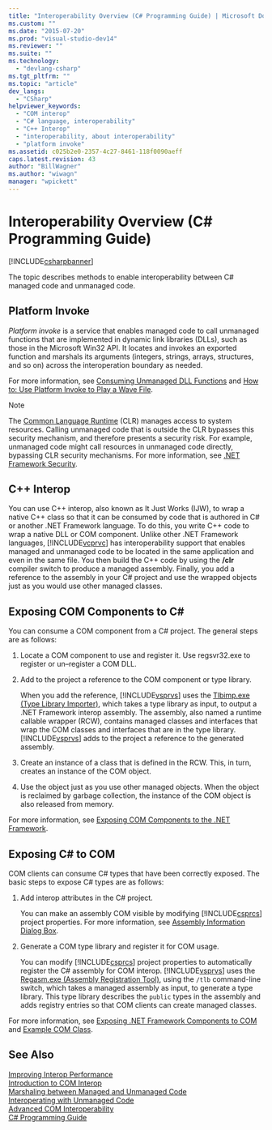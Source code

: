 ```yaml
---
title: "Interoperability Overview (C# Programming Guide) | Microsoft Docs"
ms.custom: ""
ms.date: "2015-07-20"
ms.prod: "visual-studio-dev14"
ms.reviewer: ""
ms.suite: ""
ms.technology: 
  - "devlang-csharp"
ms.tgt_pltfrm: ""
ms.topic: "article"
dev_langs: 
  - "CSharp"
helpviewer_keywords: 
  - "COM interop"
  - "C# language, interoperability"
  - "C++ Interop"
  - "interoperability, about interoperability"
  - "platform invoke"
ms.assetid: c025b2e0-2357-4c27-8461-118f0090aeff
caps.latest.revision: 43
author: "BillWagner"
ms.author: "wiwagn"
manager: "wpickett"
---
```

# Interoperability Overview (C# Programming Guide)
[!INCLUDE[csharpbanner](../../../csharp/includes/csharpbanner.md)]

The topic describes methods to enable interoperability between C# managed code and unmanaged code.  
  
## Platform Invoke  
 *Platform invoke* is a service that enables managed code to call unmanaged functions that are implemented in dynamic link libraries (DLLs), such as those in the Microsoft Win32 API. It locates and invokes an exported function and marshals its arguments (integers, strings, arrays, structures, and so on) across the interoperation boundary as needed.  
  
 For more information, see [Consuming Unmanaged DLL Functions](../Topic/Consuming%20Unmanaged%20DLL%20Functions.md) and [How to: Use Platform Invoke to Play a Wave File](../../../csharp/programming-guide/interop/how-to-use-platform-invoke-to-play-a-wave-file.md).  
  
> [!NOTE]
>  The [Common Language Runtime](../Topic/Common%20Language%20Runtime%20\(CLR\).md) (CLR) manages access to system resources. Calling unmanaged code that is outside the CLR bypasses this security mechanism, and therefore presents a security risk. For example, unmanaged code might call resources in unmanaged code directly, bypassing CLR security mechanisms. For more information, see [.NET Framework Security](http://go.microsoft.com/fwlink/?LinkId=37122).  
  
## C++ Interop  
 You can use C++ interop, also known as It Just Works (IJW), to wrap a native C++ class so that it can be consumed by code that is authored in C# or another .NET Framework language. To do this, you write C++ code to wrap a native DLL or COM component. Unlike other .NET Framework languages, [!INCLUDE[vcprvc](../../../csharp/programming-guide/interop/includes/vcprvc-md.md)] has interoperability support that enables managed and unmanaged code to be located in the same application and even in the same file. You then build the C++ code by using the **/clr** compiler switch to produce a managed assembly. Finally, you add a reference to the assembly in your C# project and use the wrapped objects just as you would use other managed classes.  
  
## Exposing COM Components to C#  
 You can consume a COM component from a C# project. The general steps are as follows:  
  
1.  Locate a COM component to use and register it. Use regsvr32.exe to register or un–register a COM DLL.  
  
2.  Add to the project a reference to the COM component or type library.  
  
     When you add the reference, [!INCLUDE[vsprvs](../../../csharp/includes/vsprvs-md.md)] uses the [Tlbimp.exe (Type Library Importer)](../Topic/Tlbimp.exe%20\(Type%20Library%20Importer\).md), which takes a type library as input, to output a .NET Framework interop assembly. The assembly, also named a runtime callable wrapper (RCW), contains managed classes and interfaces that wrap the COM classes and interfaces that are in the type library. [!INCLUDE[vsprvs](../../../csharp/includes/vsprvs-md.md)] adds to the project a reference to the generated assembly.  
  
3.  Create an instance of a class that is defined in the RCW. This, in turn, creates an instance of the COM object.  
  
4.  Use the object just as you use other managed objects. When the object is reclaimed by garbage collection, the instance of the COM object is also released from memory.  
  
 For more information, see [Exposing COM Components to the .NET Framework](../Topic/Exposing%20COM%20Components%20to%20the%20.NET%20Framework.md).  
  
## Exposing C# to COM  
 COM clients can consume C# types that have been correctly exposed. The basic steps to expose C# types are as follows:  
  
1.  Add interop attributes in the C# project.  
  
     You can make an assembly COM visible by modifying [!INCLUDE[csprcs](../../../csharp/includes/csprcs-md.md)] project properties. For more information, see [Assembly Information Dialog Box](/visual-studio/ide/reference/assembly-information-dialog-box).  
  
2.  Generate a COM type library and register it for COM usage.  
  
     You can modify [!INCLUDE[csprcs](../../../csharp/includes/csprcs-md.md)] project properties to automatically register the C# assembly for COM interop. [!INCLUDE[vsprvs](../../../csharp/includes/vsprvs-md.md)] uses the [Regasm.exe (Assembly Registration Tool)](../Topic/Regasm.exe%20\(Assembly%20Registration%20Tool\).md), using the `/tlb` command-line switch, which takes a managed assembly as input, to generate a type library. This type library describes the `public` types in the assembly and adds registry entries so that COM clients can create managed classes.  
  
 For more information, see [Exposing .NET Framework Components to COM](../Topic/Exposing%20.NET%20Framework%20Components%20to%20COM.md) and [Example COM Class](../../../csharp/programming-guide/interop/example-com-class.md).  
  
## See Also  
 [Improving Interop Performance](http://go.microsoft.com/fwlink/?LinkId=99564)   
 [Introduction to COM Interop](http://go.microsoft.com/fwlink/?LinkId=112406)   
 [Marshaling between Managed and Unmanaged Code](http://go.microsoft.com/fwlink/?LinkId=112398)   
 [Interoperating with Unmanaged Code](../Topic/Interoperating%20with%20Unmanaged%20Code.md)   
 [Advanced COM Interoperability](http://msdn.microsoft.com/en-us/3ada36e5-2390-4d70-b490-6ad8de92f2fb)   
 [C# Programming Guide](../../../csharp/programming-guide/index.md)